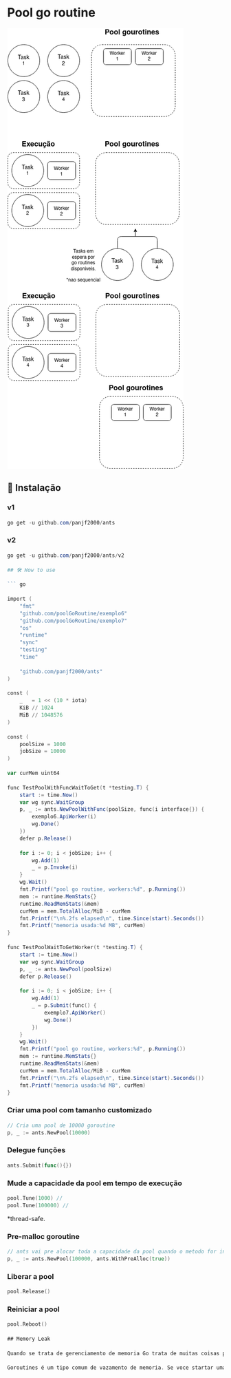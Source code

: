 # Pool go routine
![](images/antsGoRoutineWithoutBG.png)

## 🧰 Instalação

### v1

``` powershell
go get -u github.com/panjf2000/ants
```

### v2

```powershell
go get -u github.com/panjf2000/ants/v2

## 🛠 How to use

``` go

import (
	"fmt"
	"github.com/poolGoRoutine/exemplo6"
	"github.com/poolGoRoutine/exemplo7"
	"os"
	"runtime"
	"sync"
	"testing"
	"time"

	"github.com/panjf2000/ants"
)

const (
	_   = 1 << (10 * iota)
	KiB // 1024
	MiB // 1048576
)

const (
	poolSize = 1000
	jobSize = 10000
)

var curMem uint64

func TestPoolWithFuncWaitToGet(t *testing.T) {
	start := time.Now()
	var wg sync.WaitGroup
	p, _ := ants.NewPoolWithFunc(poolSize, func(i interface{}) {
		exemplo6.ApiWorker(i)
		wg.Done()
	})
	defer p.Release()

	for i := 0; i < jobSize; i++ {
		wg.Add(1)
		_ = p.Invoke(i)
	}
	wg.Wait()
	fmt.Printf("pool go routine, workers:%d", p.Running())
	mem := runtime.MemStats{}
	runtime.ReadMemStats(&mem)
	curMem = mem.TotalAlloc/MiB - curMem
	fmt.Printf("\n%.2fs elapsed\n", time.Since(start).Seconds())
	fmt.Printf("memoria usada:%d MB", curMem)
}

func TestPoolWaitToGetWorker(t *testing.T) {
	start := time.Now()
	var wg sync.WaitGroup
	p, _ := ants.NewPool(poolSize)
	defer p.Release()

	for i := 0; i < jobSize; i++ {
		wg.Add(1)
		_ = p.Submit(func() {
			exemplo7.ApiWorker()
			wg.Done()
		})
	}
	wg.Wait()
	fmt.Printf("pool go routine, workers:%d", p.Running())
	mem := runtime.MemStats{}
	runtime.ReadMemStats(&mem)
	curMem = mem.TotalAlloc/MiB - curMem
	fmt.Printf("\n%.2fs elapsed\n", time.Since(start).Seconds())
	fmt.Printf("memoria usada:%d MB", curMem)
}
```
### Criar uma pool com tamanho customizado

``` go
// Cria uma pool de 10000 goroutine
p, _ := ants.NewPool(10000)
```

### Delegue funções

```go
ants.Submit(func(){})
```

### Mude a capacidade da pool em tempo de execução

``` go
pool.Tune(1000) // 
pool.Tune(100000) //
```

*thread-safe.

### Pre-malloc goroutine 


```go
// ants vai pre alocar toda a capacidade da pool quando o metodo for invocado
p, _ := ants.NewPool(100000, ants.WithPreAlloc(true))
```

### Liberar a pool

```go
pool.Release()
```

### Reiniciar a pool

```go
pool.Reboot()

## Memory Leak

Quando se trata de gerenciamento de memoria Go trata de muitas coisas por voce, o compilador Go decide aonde os valores são alocados na memoria usando a estrategia "escape analysis". Em tempo de execução, são trackeados e gerenciado os heaps de alocações fazendo o uso do garbage collector. Embora não é impossivel criar vazamento de memoria nas suas aplicações, as chances são bastantes reduzidas.

Goroutines é um tipo comum de vazamento de memoria. Se voce startar uma Goroutine, voce espera que eventualmente termine mas nunca acontece e com isso acontece vazamento de memoria. A Goroutine tem o ciclo de memoria igual ao da aplicação e qualquer memoria alocada para Goroutines não pode ser released. Nunca comece uma Goroutine sem saber como ela vai parar.

